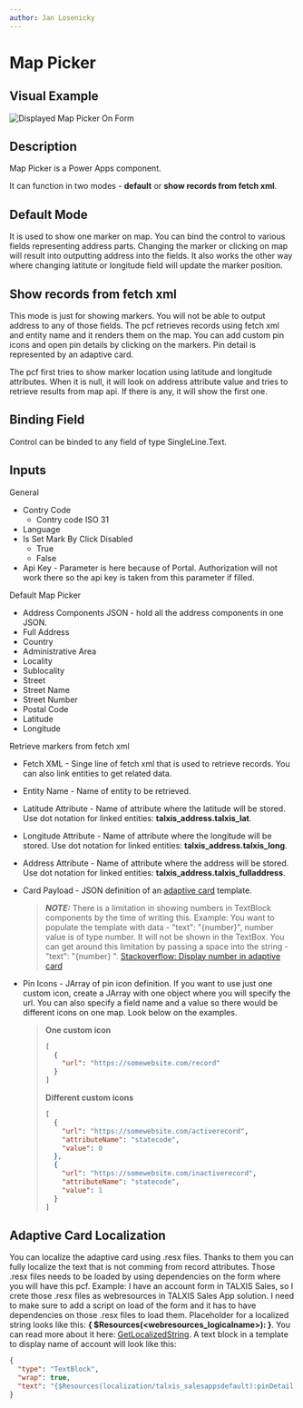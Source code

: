 ```yaml
---
author: Jan Losenicky
---
```


# Map Picker

## Visual Example

![Displayed Map Picker On Form](/.attachments/Controls/mappickercontrol.png)

## Description

Map Picker is a Power Apps component.

It can function in two modes - **default** or **show records from fetch xml**.

## Default Mode

It is used to show one marker on map. You can bind the control to various fields representing address parts. Changing the marker or clicking on map will result into outputting address into the fields. It also works the other way where changing latitute or longitude field will update the marker position.

## Show records from fetch xml

This mode is just for showing markers. You will not be able to output address to any of those fields. The pcf retrieves records using fetch xml and entity name and it renders them on the map. You can add custom pin icons and open pin details by clicking on the markers. Pin detail is represented by an adaptive card.

The pcf first tries to show marker location using latitude and longitude attributes. When it is null, it will look on address attribute value and tries to retrieve results from map api. If there is any, it will show the first one.

## Binding Field

Control can be binded to any field of type SingleLine.Text.

## Inputs
General
- Contry Code
    - Contry code ISO 31
- Language
- Is Set Mark By Click Disabled
    - True
    - False
- Api Key - Parameter is here because of Portal. Authorization will not work there so the api key is taken from this parameter if filled.

Default Map Picker
- Address Components JSON - hold all the address components in one JSON.
- Full Address
- Country
- Administrative Area
- Locality
- Sublocality
- Street
- Street Name
- Street Number
- Postal Code
- Latitude
- Longitude

Retrieve markers from fetch xml
- Fetch XML - Singe line of fetch xml that is used to retrieve records. You can also link entities to get related data.
- Entity Name - Name of entity to be retrieved.
- Latitude Attribute - Name of attribute where the latitude will be stored. Use dot notation for linked entities: **talxis_address.talxis_lat**.
- Longitude Attribute - Name of attribute where the longitude will be stored. Use dot notation for linked entities: **talxis_address.talxis_long**.
- Address Attribute - Name of attribute where the address will be stored. Use dot notation for linked entities: **talxis_address.talxis_fulladdress**.
- Card Payload - JSON definition of an [adaptive card](https://adaptivecards.io/designer/) template.

   > **_NOTE:_** There is a limitation in showing numbers in TextBlock components by the time of writing this. Example: You want to populate the template with data - "text": "{number}", number value is of type number. It will not be shown in the TextBox. You can get around this limitation by passing a space into the string - "text": "{number} ". [Stackoverflow: Display number in adaptive card](https://stackoverflow.com/questions/59662677/display-number-in-adaptive-card)

- Pin Icons - JArray of pin icon definition. If you want to use just one custom icon, create a JArray with one object where you will specify the url. You can also specify a field name and a value so there would be different icons on one map. Look below on the examples.

   > **One custom icon**
   >
   > ```json
   > [
   >   {
   >     "url": "https://somewebsite.com/record"
   >   }
   > ]
   > ```
   >
   > **Different custom icons**
   >
   > ```json
   > [
   >   {
   >     "url": "https://somewebsite.com/activerecord",
   >     "attributeName": "statecode",
   >     "value": 0
   >   },
   >   {
   >     "url": "https://somewebsite.com/inactiverecord",
   >     "attributeName": "statecode",
   >     "value": 1
   >   }
   > ]
   > ```

## Adaptive Card Localization

You can localize the adaptive card using .resx files. Thanks to them you can fully localize the text that is not comming from record attributes. Those .resx files needs to be loaded by using dependencies on the form where you will have this pcf.
Example: I have an account form in TALXIS Sales, so I crete those .resx files as webresources in TALXIS Sales App solution. I need to make sure to add a script on load of the form and it has to have dependencies on those .resx files to load them.
Placeholder for a localized string looks like this: **{ $Resources(<webresources_logicalname>):<key> }**. You can read more about it here: [GetLocalizedString](https://docs.talxis.com/en/developer-guide/applications/utilities/uci-extensions/#getlocalizedstring).
A text block in a template to display name of account will look like this:

```json
{
  "type": "TextBlock",
  "wrap": true,
  "text": "{$Resources(localization/talxis_salesappsdefault):pinDetail.name }: ${$root.name}"
}
```
